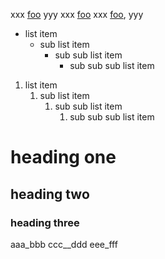xxx [foo](#bar) yyy
xxx [foo](#bar)
xxx [foo](#bar), yyy

* list item
  * sub list item
    * sub sub list item
      * sub sub sub list item

1. list item
   1. sub list item
      1. sub sub list item
         1. sub sub sub list item

# heading one
## heading two
### heading three

aaa\_bbb ccc\_\_ddd eee\_fff
